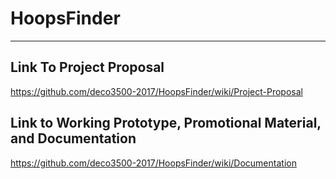 # HoopsFinder
***
## Link To Project Proposal
https://github.com/deco3500-2017/HoopsFinder/wiki/Project-Proposal

## Link to Working Prototype, Promotional Material, and Documentation  
https://github.com/deco3500-2017/HoopsFinder/wiki/Documentation
